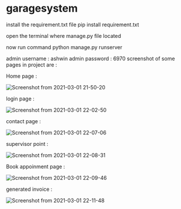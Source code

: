 # garagesystem

install the requirement.txt file
pip install requirement.txt

open the terminal where manage.py file located

now run command
python manage.py runserver

admin username : ashwin
admin password : 6970
screenshot of some pages in project are :

Home page :

![Screenshot from 2021-03-01 21-50-20](https://user-images.githubusercontent.com/58857306/109528062-52783180-7ada-11eb-972e-f6379dff0470.png)


login page :

![Screenshot from 2021-03-01 22-02-50](https://user-images.githubusercontent.com/58857306/109528104-5c9a3000-7ada-11eb-9ef2-b07aca968171.png)

contact page :

![Screenshot from 2021-03-01 22-07-06](https://user-images.githubusercontent.com/58857306/109528290-88b5b100-7ada-11eb-9f55-f1c370b10c00.png)

supervisor point :

![Screenshot from 2021-03-01 22-08-31](https://user-images.githubusercontent.com/58857306/109528474-b4d13200-7ada-11eb-8777-5094ea8fbb32.png)

Book appoinment page :

![Screenshot from 2021-03-01 22-09-46](https://user-images.githubusercontent.com/58857306/109528622-e518d080-7ada-11eb-99ce-aa4087e3043f.png)


generated invoice :

![Screenshot from 2021-03-01 22-11-48](https://user-images.githubusercontent.com/58857306/109528898-29a46c00-7adb-11eb-9d15-8cbf8a2eac11.png)
